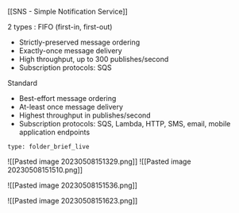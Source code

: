 
[[SNS - Simple Notification Service]]  

2 types : 
FIFO (first-in, first-out)

-   Strictly-preserved message ordering
-   Exactly-once message delivery
-   High throughput, up to 300 publishes/second
-   Subscription protocols: SQS
	
Standard

-   Best-effort message ordering
-   At-least once message delivery
-   Highest throughput in publishes/second
-   Subscription protocols: SQS, Lambda, HTTP, SMS, email, mobile application endpoints
```ccard
type: folder_brief_live
```
 ![[Pasted image 20230508151329.png]]
 ![[Pasted image 20230508151510.png]]
 
![[Pasted image 20230508151536.png]]

![[Pasted image 20230508151623.png]]

